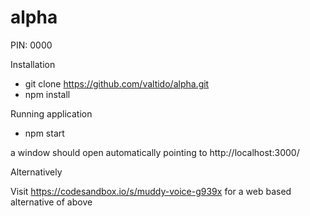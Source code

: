# alpha

PIN: 0000

Installation

- git clone https://github.com/valtido/alpha.git
- npm install

Running application

- npm start

a window should open automatically pointing to
http://localhost:3000/

Alternatively

Visit https://codesandbox.io/s/muddy-voice-g939x
for a web based alternative of above
